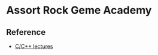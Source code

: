 # Assort Rock Geme Academy 

## Reference 

- [C/C++ lectures](https://www.youtube.com/watch?v=WZLkdz277DA&list=PL4SIC1d_ab-b4zy_3FDRIiohszShOZ0PK)
